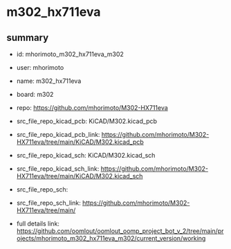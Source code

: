 # m302_hx711eva
 
## summary 
* id: mhorimoto_m302_hx711eva_m302
* user: mhorimoto
* name: m302_hx711eva
* board: m302
* repo: https://github.com/mhorimoto/M302-HX711eva
* src_file_repo_kicad_pcb: KiCAD/M302.kicad_pcb
* src_file_repo_kicad_pcb_link: https://github.com/mhorimoto/M302-HX711eva/tree/main/KiCAD/M302.kicad_pcb
* src_file_repo_kicad_sch: KiCAD/M302.kicad_sch
* src_file_repo_kicad_sch_link: https://github.com/mhorimoto/M302-HX711eva/tree/main/KiCAD/M302.kicad_sch

* src_file_repo_sch: 
* src_file_repo_sch_link: https://github.com/mhorimoto/M302-HX711eva/tree/main/
* full details link: https://github.com/oomlout/oomlout_oomp_project_bot_v_2/tree/main/projects/mhorimoto_m302_hx711eva_m302/current_version/working  







